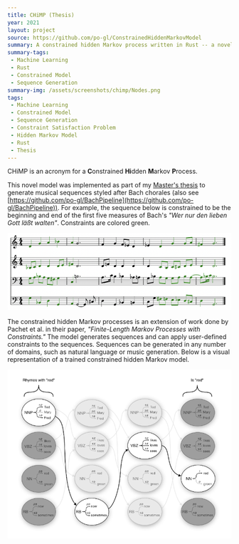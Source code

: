 ```yaml
---
title: CHiMP (Thesis)
year: 2021
layout: project
source: https://github.com/po-gl/ConstrainedHiddenMarkovModel
summary: A constrained hidden Markov process written in Rust -- a novel model which is the basis of my master's thesis
summary-tags:
 - Machine Learning
 - Rust
 - Constrained Model
 - Sequence Generation
summary-img: /assets/screenshots/chimp/Nodes.png
tags:
 - Machine Learning
 - Constrained Model
 - Sequence Generation
 - Constraint Satisfaction Problem
 - Hidden Markov Model
 - Rust
 - Thesis
---
```


CHiMP is an acronym for a **C**onstrained **Hi**dden **M**arkov **P**rocess.

This novel model was implemented as part of my [Master's thesis](https://porterglines.com/assets/Glines_Porter_MS.pdf) to generate musical sequences
styled after Bach chorales (also see [https://github.com/po-gl/BachPipeline](https://github.com/po-gl/BachPipeline)). For example, the sequence below is constrained to be the beginning and end of the first five measures of Bach's *"Wer nur den lieben Gott läßt walten"*. Constraints are colored green.

<img alt="Generated Bach chorale" src="/assets/screenshots/chimp/LeibenGott.png">

The constrained hidden Markov processes is an extension of work done by Pachet et al. in their paper, *"Finite-Length Markov Processes with Constraints."* The model generates sequences and can apply user-defined constraints to the sequences. Sequences can be generated in any number of domains, such as natural language or music generation. Below is a visual representation of a trained constrained hidden Markov model.

<img alt="trained model for toy example" src="/assets/screenshots/chimp/Nodes.png">



